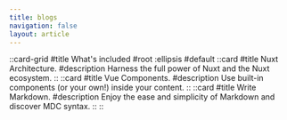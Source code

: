 ```yaml
---
title: blogs
navigation: false
layout: article
---
```


::card-grid
#title
What's included
#root
:ellipsis
#default
  ::card
  #title
  Nuxt Architecture.
  #description
  Harness the full power of Nuxt and the Nuxt ecosystem.
  ::
  ::card
  #title
  Vue Components.
  #description
  Use built-in components (or your own!) inside your content.
  ::
  ::card
  #title
  Write Markdown.
  #description
  Enjoy the ease and simplicity of Markdown and discover MDC syntax.
  ::
::